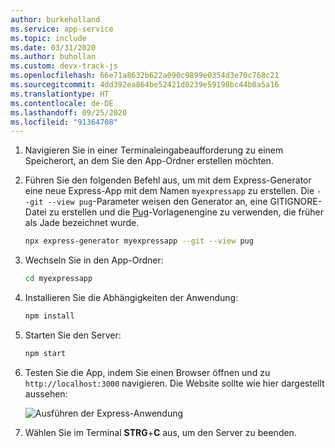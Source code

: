 ```yaml
---
author: burkeholland
ms.service: app-service
ms.topic: include
ms.date: 03/31/2020
ms.author: buhollan
ms.custom: devx-track-js
ms.openlocfilehash: 66e71a8632b622a090c9899e0354d3e70c768c21
ms.sourcegitcommit: 4dd392ea864be52421d0239e59198bc44b0a5a16
ms.translationtype: HT
ms.contentlocale: de-DE
ms.lasthandoff: 09/25/2020
ms.locfileid: "91364708"
---
```

1. Navigieren Sie in einer Terminaleingabeaufforderung zu einem Speicherort, an dem Sie den App-Ordner erstellen möchten.

1. Führen Sie den folgenden Befehl aus, um mit dem Express-Generator eine neue Express-App mit dem Namen `myexpressapp` zu erstellen. Die `--git --view pug`-Parameter weisen den Generator an, eine GITIGNORE-Datei zu erstellen und die [Pug](https://pugjs.org/api/getting-started.html)-Vorlagenengine zu verwenden, die früher als Jade bezeichnet wurde.

    ```bash
    npx express-generator myexpressapp --git --view pug
    ```

1. Wechseln Sie in den App-Ordner:

    ```bash
    cd myexpressapp
    ```

1. Installieren Sie die Abhängigkeiten der Anwendung:

    ```bash
    npm install
    ```

1. Starten Sie den Server:

    ```bash
    npm start
    ```

1. Testen Sie die App, indem Sie einen Browser öffnen und zu `http://localhost:3000` navigieren. Die Website sollte wie hier dargestellt aussehen:

    ![Ausführen der Express-Anwendung](../media/deploy-azure/express.png)

1. Wählen Sie im Terminal **STRG**+**C** aus, um den Server zu beenden.
 
